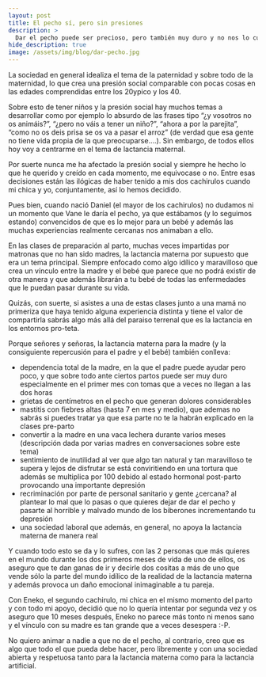 ```yaml
---
layout: post
title: El pecho sí, pero sin presiones
description: >
  Dar el pecho puede ser precioso, pero también muy duro y no nos lo cuentan
hide_description: true
image: /assets/img/blog/dar-pecho.jpg
---
```


La sociedad en general idealiza el tema de la paternidad y sobre todo de la maternidad, lo que crea una presión social comparable con pocas cosas en las edades comprendidas entre los 20ypico y los 40.

Sobre esto de tener niños y la presión social hay muchos temas a desarrollar como por ejemplo lo absurdo de las frases tipo “¿y vosotros no os animáis?”, “¿pero no váis a tener un niño?”, “ahora a por la parejita”, “como no os deis prisa se os va a pasar el arroz” (de verdad que esa gente no tiene vida propia de la que preocuparse….). Sin embargo, de todos ellos hoy voy a centrarme en el tema de lactancia maternal.

Por suerte nunca me ha afectado la presión social y siempre he hecho lo que he querido y creído en cada momento, me equivocase o no. Entre esas decisiones están las ilógicas de haber tenido a mis dos cachirulos cuando mi chica y yo, conjuntamente, así lo hemos decidido.

Pues bien, cuando nació Daniel (el mayor de los cachirulos) no dudamos ni un momento que Vane le daría el pecho, ya que estábamos (y lo seguimos estando) convencidos de que es lo mejor para un bebé y además las muchas experiencias realmente cercanas nos animaban a ello.

En las clases de preparación al parto, muchas veces impartidas por matronas que no han sido madres, la lactancia materna por supuesto que era un tema principal. Siempre enfocado como algo idílico y maravilloso que crea un vínculo entre la madre y el bebé que parece que no podrá existir de otra manera y que además librarán a tu bebé de todas las enfermedades que le puedan pasar durante su vida.

Quizás, con suerte, si asistes a una de estas clases junto a una mamá no primeriza que haya tenido alguna experiencia distinta y tiene el valor de compartirla sabrás algo más allá del paraiso terrenal que es la lactancia en los entornos pro-teta.

Porque señores y señoras, la lactancia materna para la madre (y la consiguiente repercusión para el padre y el bebé) también conlleva:

* dependencia total de la madre, en la que el padre puede ayudar pero poco, y que sobre todo ante ciertos partos puede ser muy duro especialmente en el primer mes con tomas que a veces no llegan a las dos horas
* grietas de centímetros en el pecho que generan dolores considerables
* mastitis con fiebres altas (hasta 7 en mes y medio), que ademas no sabrás si puedes tratar ya que esa parte no te la habrán explicado en la clases pre-parto
* convertir a la madre en una vaca lechera durante varios meses (descripción dada por varias madres en conversaciones sobre este tema)
* sentimiento de inutilidad al ver que algo tan natural y tan maravilloso te supera y lejos de disfrutar se está conviritiendo en una tortura que además se multiplica por 100 debido al estado hormonal post-parto provocando una importante depresión
* recriminación por parte de personal sanitario y gente ¿cercana? al plantear lo mal que lo pasas o que quieres dejar de dar el pecho y pasarte al horrible y malvado mundo de los biberones incrementando tu depresión
* una sociedad laboral que además, en general, no apoya la lactancia materna de manera real

Y cuando todo esto se da y lo sufres, con las 2 personas que más quieres en el mundo durante los dos primeros meses de vida de uno de ellos, os aseguro que te dan ganas de ir y decirle dos cositas a más de uno que vende sólo la parte del mundo idílico de la realidad de la lactancia materna y además provoca un daño emocional inimaginable a tu pareja.

Con Eneko, el segundo cachirulo, mi chica en el mismo momento del parto y con todo mi apoyo, decidió que no lo quería intentar por segunda vez y os aseguro que 10 meses después, Eneko no parece más tonto ni menos sano y el vínculo con su madre es tan grande que a veces desespera :-P.

No quiero animar a nadie a que no de el pecho, al contrario, creo que es algo que todo el que pueda debe hacer, pero libremente y con una sociedad abierta y respetuosa tanto para la lactancia materna como para la lactancia artificial.
